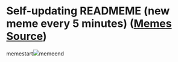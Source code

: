 # Self-updating READMEME (new meme every 5 minutes) ([Memes Source](https://bramses.notion.site/a49c1e962b7646879176ac3b327b6533?v=4d1eda54b170483cb03a40f257231764))

memestart![](https://www.notion.so/image/https%3A%2F%2Fs3-us-west-2.amazonaws.com%2Fsecure.notion-static.com%2Fcc7208bd-a76d-47fc-8167-4660de33e5aa%2F9A9E35C0-8A3B-4A7E-9A2B-5FB05EA6D5E3.jpeg?table=block&id=b249830d-abca-42ee-9ee6-f2a05927617c&cache=v2)memeend
